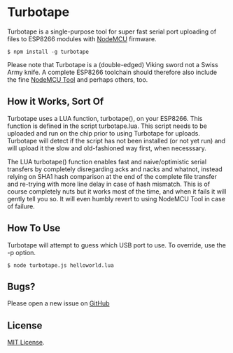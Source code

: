 # Turbotape

Turbotape is a single-purpose tool for super fast serial port uploading of files to ESP8266 modules with [NodeMCU](http://nodemcu.com/index_en.html) firmware.

```shell
$ npm install -g turbotape
```

Please note that Turbotape is a (double-edged) Viking sword not a Swiss Army knife. A complete ESP8266 toolchain should therefore also include the fine [NodeMCU Tool](https://www.npmjs.com/package/nodemcu-tool) and perhaps others, too.

## How it Works, Sort Of

Turbotape uses a LUA function, turbotape(), on your ESP8266. This function is defined in the script turbotape.lua. This script needs to be uploaded and run on the chip prior to using Turbotape for uploads. Turbotape will detect if the script has not been installed (or not yet run) and will upload it the slow and old-fashioned way first, when necesssary.

The LUA turbotape() function enables fast and naive/optimistic serial transfers by completely disregarding acks and nacks and whatnot, instead relying on SHA1 hash comparison at the end of the complete file transfer and re-trying with more line delay in case of hash mismatch. This is of course completely nuts but it works most of the time, and when it fails it will gently tell you so. It will even humbly revert to using NodeMCU Tool in case of failure.

## How To Use

Turbotape will attempt to guess which USB port to use. To override, use the -p option.

```shell
$ node turbotape.js helloworld.lua
```

## Bugs?

Please open a new issue on [GitHub](https://github.com/augustzf/turbotape/issues)

## License

[MIT License](http://opensource.org/licenses/MIT).
